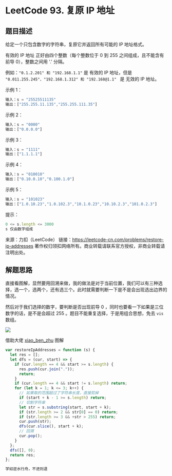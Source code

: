 # LeetCode 93. 复原 IP 地址

## 题目描述

给定一个只包含数字的字符串，复原它并返回所有可能的 IP 地址格式。

有效的 IP 地址 正好由四个整数（每个整数位于 0 到 255 之间组成，且不能含有前导 0），整数之间用 '.' 分隔。

例如：`"0.1.2.201" 和 "192.168.1.1"` 是 有效的 IP 地址，但是 `"0.011.255.245"、"192.168.1.312" 和 "192.168@1.1" ` 是 无效的 IP 地址。

示例 1：

```javascript
输入：s = "25525511135"
输出：["255.255.11.135","255.255.111.35"]
```

示例 2：

```javascript
输入：s = "0000"
输出：["0.0.0.0"]
```

示例 3：

```javascript
输入：s = "1111"
输出：["1.1.1.1"]
```

示例 4：

```javascript
输入：s = "010010"
输出：["0.10.0.10","0.100.1.0"]
```

示例 5：

```javascript
输入：s = "101023"
输出：["1.0.10.23","1.0.102.3","10.1.0.23","10.10.2.3","101.0.2.3"]
```

提示：

```javascript
0 <= s.length <= 3000
s 仅由数字组成
```

来源：力扣（LeetCode）
链接：https://leetcode-cn.com/problems/restore-ip-addresses
著作权归领扣网络所有。商业转载请联系官方授权，非商业转载请注明出处。

## 解题思路

直接看图解，显然要用回溯来做，我的做法是对于当前位置，我们可以有三种选择，选一个，选两个，还有选三个。此时就需要判断一下是不是会出现选出边界的情况。

然后对于我们选择的数字，要判断是否出现前导 0 ，同时也要看一下如果是三位数字的话，是不是会超过 255 。题目不能重复选择，于是用组合思想，免去 `vis` 数组。

![](/algorithm/restore-ip-addresses.png)

借助大佬 <a href="https://leetcode-cn.com/problems/restore-ip-addresses/solution/shou-hua-tu-jie-huan-yuan-dfs-hui-su-de-xi-jie-by-/">xiao_ben_zhu</a> 图解

```javascript
var restoreIpAddresses = function (s) {
  let res = [];
  let dfs = (cur, start) => {
    if (cur.length == 4 && start >= s.length) {
      res.push(cur.join("."));
      return;
    }
    if (cur.length == 4 && start != s.length) return;
    for (let k = 1; k <= 3; k++) {
      // 如果取的范围超过了字符串长度，直接剪掉
      if (start + k - 1 >= s.length) return;
      // 切割字符串
      let str = s.substring(start, start + k);
      if (str.length >= 2 && str[0] == 0) return;
      if (str.length >= 3 && +str > 255) return;
      cur.push(str);
      dfs(cur.slice(), start + k);
      // 回溯
      cur.pop();
    }
  };
  dfs([], 0);
  return res;
};
```

```javascript
学如逆水行舟，不进则退
```
